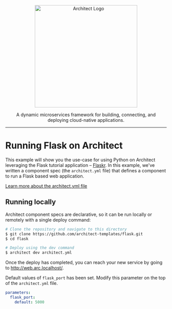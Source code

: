 <p align="center">
  <a href="//architect.io" target="blank"><img src="https://docs.architect.io/img/logo.svg" width="320" alt="Architect Logo" /></a>
</p>

<p align="center">
  A dynamic microservices framework for building, connecting, and deploying cloud-native applications.
</p>

---

# Running Flask on Architect

This example will show you the use-case for using Python on Architect leveraging the Flask tutorial application – [Flaskr](https://flask.palletsprojects.com/en/2.1.x/tutorial/). In this example, we've written a component spec (the `architect.yml` file) that defines a component to run a Flask based web application.

[Learn more about the architect.yml file](//docs.architect.io/components/architect-yml/)

## Running locally

Architect component specs are declarative, so it can be run locally or remotely with a single deploy command:

```sh
# Clone the repository and navigate to this directory
$ git clone https://github.com/architect-templates/flask.git
$ cd flask

# Deploy using the dev command
$ architect dev architect.yml
```

Once the deploy has completed, you can reach your new service by going to http://web.arc.localhost/.

Default values of `flask_port` has been set. Modify this parameter on the top of the `architect.yml` file.

```yaml
parameters:
  flask_port:
    default: 5000
```
